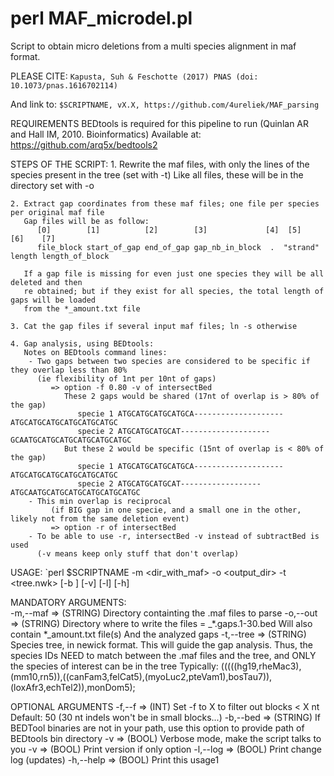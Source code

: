 perl MAF_microdel.pl
=====
Script to obtain micro deletions from a multi species alignment in maf format.

PLEASE CITE: `Kapusta, Suh & Feschotte (2017) PNAS (doi: 10.1073/pnas.1616702114)`
    
And link to: `$SCRIPTNAME, vX.X, https://github.com/4ureliek/MAF_parsing`
 	
REQUIREMENTS
    BEDtools is required for this pipeline to run (Quinlan AR and Hall IM, 2010. Bioinformatics)
    Available at: https://github.com/arq5x/bedtools2
    
STEPS OF THE SCRIPT:
    1. Rewrite the maf files, with only the lines of the species present in the tree (set with -t)
       Like all files, these will be in the directory set with -o
    
    2. Extract gap coordinates from these maf files; one file per species per original maf file
       Gap files will be as follow:
          [0]        [1]          [2]        [3]             [4]  [5]       [6]    [7]
	      file_block start_of_gap end_of_gap gap_nb_in_block  .  "strand" length length_of_block
	   
       If a gap file is missing for even just one species they will be all deleted and then 
       re obtained; but if they exist for all species, the total length of gaps will be loaded
       from the *_amount.txt file
	
    3. Cat the gap files if several input maf files; ln -s otherwise
    
    4. Gap analysis, using BEDtools:
       Notes on BEDtools command lines:
        - Two gaps between two species are considered to be specific if they overlap less than 80%
          (ie flexibility of 1nt per 10nt of gaps)
             => option -f 0.80 -v of intersectBed
                These 2 gaps would be shared (17nt of overlap is > 80% of the gap)
                   specie 1 ATGCATGCATGCATGCA--------------------ATGCATGCATGCATGCATGCATGC
                   specie 2 ATGCATGCATGCAT--------------------GCAATGCATGCATGCATGCATGCATGC      
                But these 2 would be specific (15nt of overlap is < 80% of the gap)
                   specie 1 ATGCATGCATGCATGCA--------------------ATGCATGCATGCATGCATGCATGC
                   specie 2 ATGCATGCATGCAT------------------ATGCAATGCATGCATGCATGCATGCATGC            
        - This min overlap is reciprocal
             (if BIG gap in one specie, and a small one in the other, likely not from the same deletion event)
             => option -r of intersectBed
        - To be able to use -r, intersectBed -v instead of subtractBed is used
          (-v means keep only stuff that don't overlap)
	
USAGE:
`perl $SCRIPTNAME -m <dir_with_maf> -o <output_dir> -t <tree.nwk> [-b <path>] [-v] [-l] [-h]

MANDATORY ARGUMENTS:	
     -m,--maf  => (STRING) Directory containting the .maf files to parse
     -o,--out  => (STRING) Directory where to write the files = _*.gaps.1-30.bed
                           Will also contain *_amount.txt file(s)
                           And the analyzed gaps
     -t,--tree => (STRING) Species tree, in newick format. This will guide the gap analysis.
                           Thus, the species IDs NEED to match between the .maf files and the tree,
                           and ONLY the species of interest can be in the tree
                           Typically: (((((hg19,rheMac3),(mm10,rn5)),((canFam3,felCat5),(myoLuc2,pteVam1),bosTau7)),(loxAfr3,echTel2)),monDom5);
                         
OPTIONAL ARGUMENTS
     -f,--f    => (INT)    Set -f to X to filter out blocks < X nt
                           Default: 50 (30 nt indels won't be in small blocks...)
     -b,--bed  => (STRING) If BEDTool binaries are not in your path, 
                           use this option to provide path of BEDtools bin directory
     -v        => (BOOL)   Verbose mode, make the script talks to you
     -v        => (BOOL)   Print version if only option
     -l,--log  => (BOOL)   Print change log (updates)
     -h,--help => (BOOL)   Print this usage1